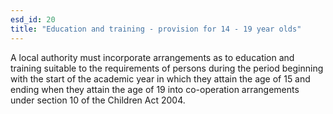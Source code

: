 ```yaml
---
esd_id: 20
title: "Education and training - provision for 14 - 19 year olds"
---
```


A local authority must incorporate arrangements as to education and training suitable to the requirements of persons during the period beginning with the start of the academic year in which they attain the age of 15 and ending when they attain the age of 19 into co-operation arrangements under section 10 of the Children Act 2004.

